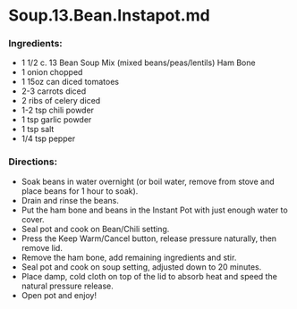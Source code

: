 # Soup.13.Bean.Instapot.md


### Ingredients:

- 1 1/2 c. 13 Bean Soup Mix (mixed beans/peas/lentils) Ham Bone
- 1 onion chopped
- 1 15oz can diced tomatoes
- 2-3 carrots diced
- 2 ribs of celery diced
- 1-2 tsp chili powder
- 1 tsp garlic powder
- 1 tsp salt
- 1/4 tsp pepper


### Directions:

- Soak beans in water overnight (or boil water, remove from stove and place beans for 1 hour to soak). 
- Drain and rinse the beans.
- Put the ham bone and beans in the Instant Pot with just enough water to cover. 
- Seal pot and cook on Bean/Chili setting.
- Press the Keep Warm/Cancel button, release pressure naturally, then remove lid.
- Remove the ham bone, add remaining ingredients and stir.
- Seal pot and cook on soup setting, adjusted down to 20 minutes.
- Place damp, cold cloth on top of the lid to absorb heat and speed the natural pressure release.
- Open pot and enjoy!
